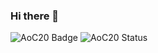 ### Hi there 👋

![AoC20 Badge](https://img.shields.io/static/v1?label=Playing&message=Advent+of+Code+2020&labelColor=00cc00&color=0f0f23)
![AoC20 Status](https://img.shields.io/static/v1?label=Day&message=1-6,8&labelColor=00cc00&color=0f0f23)
